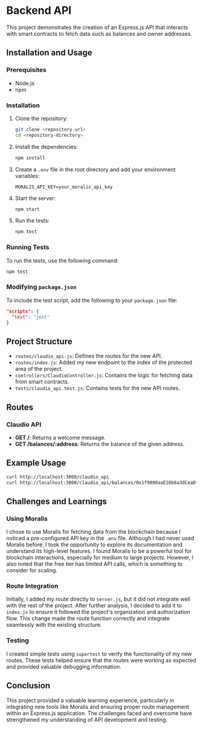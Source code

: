 # Backend API

This project demonstrates the creation of an Express.js API that interacts with smart contracts to fetch data such as balances and owner addresses.

## Installation and Usage

### Prerequisites

- Node.js
- npm

### Installation

1. Clone the repository:

   ```bash
   git clone <repository-url>
   cd <repository-directory>
   ```

2. Install the dependencies:

   ```bash
   npm install
   ```

3. Create a `.env` file in the root directory and add your environment variables:

   ```env
   MORALIS_API_KEY=your_moralis_api_key
   ```

4. Start the server:

   ```bash
   npm start
   ```

5. Run the tests:
   ```bash
   npm test
   ```

### Running Tests

To run the tests, use the following command:

```bash
npm test
```

### Modifying `package.json`

To include the test script, add the following to your `package.json` file:

```json
"scripts": {
  "test": "jest"
}
```

## Project Structure

- `routes/claudio_api.js`: Defines the routes for the new API.
- `routes/index.js`: Added my new endpoint to the index of the protected area of the project.
- `controllers/ClaudioController.js`: Contains the logic for fetching data from smart contracts.
- `tests/claudio_api.test.js`: Contains tests for the new API routes.

## Routes

### Claudio API

- **GET /**: Returns a welcome message.
- **GET /balances/:address**: Returns the balance of the given address.

## Example Usage

```bash
curl http://localhost:3000/claudio_api
curl http://localhost:3000/claudio_api/balances/0x1f9090aaE28b8a3dCeaDf281B0F12828e676c326
```

## Challenges and Learnings

### Using Moralis

I chose to use Moralis for fetching data from the blockchain because I noticed a pre-configured API key in the `.env` file. Although I had never used Moralis before, I took the opportunity to explore its documentation and understand its high-level features. I found Moralis to be a powerful tool for blockchain interactions, especially for medium to large projects. However, I also noted that the free tier has limited API calls, which is something to consider for scaling.

### Route Integration

Initially, I added my route directly to `server.js`, but it did not integrate well with the rest of the project. After further analysis, I decided to add it to `index.js` to ensure it followed the project's organization and authorization flow. This change made the route function correctly and integrate seamlessly with the existing structure.

### Testing

I created simple tests using `supertest` to verify the functionality of my new routes. These tests helped ensure that the routes were working as expected and provided valuable debugging information.

## Conclusion

This project provided a valuable learning experience, particularly in integrating new tools like Moralis and ensuring proper route management within an Express.js application. The challenges faced and overcome have strengthened my understanding of API development and testing.

